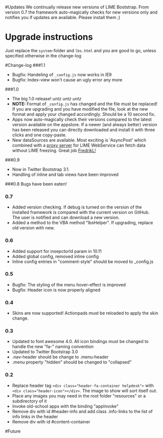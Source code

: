 #Updates
We continually release new versions of LIME Bootstrap. From version 0.7 the framework auto-magically checks for new versions only and notifies you if updates are available. Please install them ;)

# Upgrade instructions
Just replace the `system`-folder and `lbs.html` and you are good to go, unless specified otherwise in the change-log


#Change-log
###1.1
*	Bugfix: Handeling of `_config.js` now works in IE9 
*	Bugfix: Index-view won't cause an ugly error any more

###1.0
*	The big 1.0 release! *untz* *untz* *untz*
*	__NOTE:__ Format of `_config.js` has changed and the file must be replaced! If you are upgrading and you have modified the file, look at the new format and apply your changed accordingly. Should be a 10 second fix.
*	Apps now auto-magically check their versions compared to the latest version available on the appstore. If a newer (and always better) version has been released you can directly downloaded and install it with three clicks and one copy-paste. 
*	New dataSources are available. Most exciting is 'AsyncPost' which combined with a [proxy server](https://github.com/FredrikL/Lime.Proxy) for LIME WebService can fetch data without LIME freezing. Great job [FredrikL!](https://github.com/FredrikL)

###0.9
*	Now in Twitter Bootstrap 3.1. 
*	Handling of inline and tab views have been improved

###0.8
Bugs have been eaten!

### 0.7
*	Added version checking. If debug is turned on the version of the installed framework is compared with the current version on GitHub. The user is notified and can download a new version.
*	Added a method to the VBA method "lbsHelper". If upgrading, replace old version with new.

### 0.6
*	Added support for insepctorId param in 10.11
*	Added global config, removed inline config
*	Inline config entries in "comment-style" should be moved to _config.js 

### 0.5
*	Bugfix: The styling of the menu hover-effect is improved
*	Bugfix: Header icon is now properly aligned 

### 0.4
*	Skins are now supported! Actionpads must be reloaded to apply the skin change.

### 0.3
*	Updated to font awesome 4.0. All icon bindings must be changed to handle the new "fa-" naming convention
*	Updated to Twitter Bootstrap 3.0
*	.nav-header should be change to .menu-header
*	.menu property "hidden" should be changed to "collapsed"

### 0.2
*	Replace header tag `<div class="header-fa-container helpdesk">` with `<div class="header-icon"></div>`. The image to show will sort itself out.
*	Place any images you may need in the root folder "resources" or a subdirectory of it
*	Invoke old-school apps with the binding "appInvoke"
*	Remove div with id #header-info and add class .info-links to the list of info links in the header
*	Remove div with id #content-container


#Future
